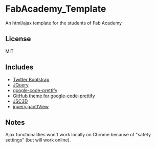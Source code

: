 # FabAcademy_Template
An html/ajax template for the students of Fab Academy

## License
MIT

## Includes
* <a href="http://getbootstrap.com/">Twitter Bootstrap</a>
* <a href="http://jquery.com/">JQuery</a>
* <a href="https://code.google.com/p/google-code-prettify/">google-code-prettify</a>
* <a href="http://jmblog.github.io/color-themes-for-google-code-prettify/github/">GitHub theme for google-code-prettify</a>
* <a href="https://code.google.com/p/jsc3d/">JSC3D</a>
* <a href="https://github.com/thegrubbsian/jquery.ganttView">jquery.ganttView</a>

## Notes
Ajax functionalities won't work locally on Chrome because of "safety settings" (but will work online).
